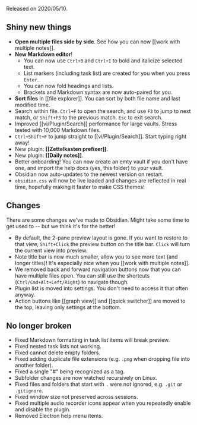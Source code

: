 Released on 2020/05/10.

## Shiny new things

- **Open multiple files side by side**. See how you can now [[work with multiple notes]].
- **New Markdown editor**!
  - You can now use `Ctrl+B` and `Ctrl+I` to bold and italicize selected text.
  - List markers (including task list) are created for you when you press `Enter`.
  - You can now fold headings and lists.
  - Brackets and Markdown syntax are now auto-paired for you.
- **Sort files** in [[file explorer]]. You can sort by both file name and last modified time.
- Search within file. `Ctrl+F` to open the search, and use `F3` to jump to next match, or `Shift+F3` to the previous match. `Esc` to exit search.
- Improved [[vi/Plugin/Search]] performance for large vaults. Stress tested with 10,000 Markdown files.
- `Ctrl+Shift+F` to jump straight to [[vi/Plugin/Search]]. Start typing right away!
- New plugin: **[[Zettelkasten prefixer]]**.
- New plugin: **[[Daily notes]]**.
- Better onboarding! You can now create an emty vault if you don't have one, and import the help docs (yes, this folder) to your vault.
- Obsidian now auto-updates to the newest version on restart.
- `obsidian.css` will now be live loaded and changes are reflected in real time, hopefully making it faster to make CSS themes!

## Changes

There are some changes we've made to Obsidian. Might take some time to get used to -- but we think it's for the better!

- By default, the 2-pane preview layout is gone. If you want to restore to that view, `Shift+Click` the preview button on the title bar. `Click` will turn the current view into preview.
- Note title bar is now much smaller, allow you to see more text (and longer titles)! It's especially nice when you [[work with multiple notes]].
- We removed back and forward navigation buttons now that you can have multiple files open. You can still use the shortcuts (`Ctrl/Cmd+Alt+Left/Right`) to navigate though.
- Plugin list is moved into settings. You don't need to access it that often anyway.
- Action buttons like [[graph view]] and [[quick switcher]] are moved to the top, leaving only settings at the bottom.

## No longer broken

- Fixed Markdown formatting in task list items will break preview.
- Fixed nested task lists not working.
- Fixed cannot delete empty folders.
- Fixed adding duplicate file extensions (e.g. `.png` when dropping file into another folder).
- Fixed a single "#" being recognized as a tag.
- Subfolder changes are now watched recursively on Linux.
- Fixed files and folders that start with `.` were not ignored, e.g. `.git` or `.gitignore`.
- Fixed window size not preserved across sessions.
- Fixed multiple audio recorder icons appear when you repeatedly enable and disable the plugin.
- Removed Electron help menu items.